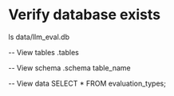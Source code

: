 # Verify database exists
ls data/llm_eval.db

-- View tables
.tables

-- View schema
.schema table_name

-- View data
SELECT * FROM evaluation_types;